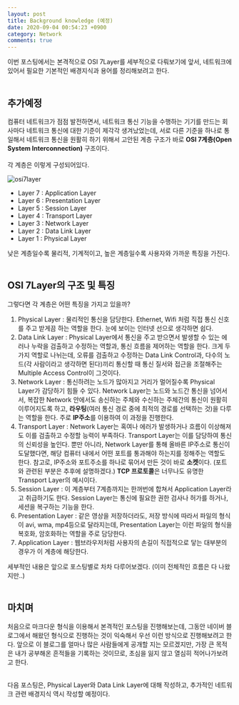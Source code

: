 ```yaml
---
layout: post
title: Background knowledge (예정)
date: 2020-09-04 00:54:23 +0900
category: Network
comments: true
---
```

이번 포스팅에서는 본격적으로 OSI 7Layer를 세부적으로 다뤄보기에 앞서, 네트워크에 있어서 필요한 기본적인 배경지식과 용어를 정리해보려고 한다.
<br/>
<br/>

## 추가예정 

컴퓨터 네트워크가 점점 발전하면서, 네트워크 통신 기능을 수행하는 기기를 만드는 회사마다 네트워크 통신에 대한 기준이 제각각 생겨났었는데, 서로 다른 기준을 하나로 통일해서 네트워크 통신을 원활히 하기 위해서 고안된 계층 구조가 바로 **OSI 7계층(Open System Interconnection)** 구조이다.
<br/>
<br/>
각 계층은 이렇게 구성되어있다.

![osi7layer]({{site.url}}/img/osi7layer.jpg)

- Layer 7 : Application Layer
- Layer 6 : Presentation Layer
- Layer 5 : Session Layer
- Layer 4 : Transport Layer
- Layer 3 : Network Layer
- Layer 2 : Data Link Layer
- Layer 1 : Physical Layer

낮은 계층일수록 물리적, 기계적이고, 높은 계층일수록 사용자와 가까운 특징을 가진다.
<br/>
<br/>

## OSI 7Layer의 구조 및 특징

그렇다면 각 계층은 어떤 특징을 가지고 있을까?

1. Physical Layer : 물리적인 통신을 담당한다. Ethernet, Wifi 처럼 직접 통신 신호를 주고 받게끔 하는 역할을 한다. 눈에 보이는 인터넷 선으로 생각하면 쉽다.
2. Data Link Layer : Physical Layer에서 통신을 주고 받으면서 발생할 수 있는 에러나 누락을 검출하고 수정하는 역할과, 통신 흐름을 제어하는 역할을 한다. 크게 두가지 역할로 나뉘는데, 오류를 검출하고 수정하는 Data Link Control과, 다수의 노드(각 사람이라고 생각하면 된다)끼리 통신할 때 통신 질서와 접근을 조절해주는 Multiple Access Control이 그것이다.
3. Network Layer : 통신하려는 노드가 많아지고 거리가 멀어질수록 Physical Layer가 감당하기 힘들 수 있다. Network Layer는 노드와 노드간 통신을 넘어서서, 복잡한 Network 안에서도 송신하는 주체와 수신하는 주체간의 통신이 원활히 이루어지도록 하고, **라우팅**(여러 통신 경로 중에 최적의 경로를 선택하는 것)을 다루는 역할을 한다. 주로 **IP주소**를 이용하여 이 과정을 진행한다.
4. Transport Layer : Network Layer는 혹여나 에러가 발생하거나 흐름이 이상해져도 이를 검출하고 수정할 능력이 부족하다. Transport Layer는 이를 담당하여 통신의 신뢰성을 높인다. 뿐만 아니라, Network Layer를 통해 올바른 IP주소로 통신이 도달했다면, 해당 컴퓨터 내에서 어떤 포트를 통과해야 하는지를 정해주는 역할도 한다. 참고로, IP주소와 포트주소를 하나로 묶어서 만든 것이 바로 **소켓**이다. (포트와 관련된 부분은 추후에 설명하겠다.) **TCP 프로토콜**은 너무나도 유명한 Transport Layer의 예시이다.
5. Session Layer : 이 계층부터 7계층까지는 한꺼번에 합쳐서 Application Layer라고 취급하기도 한다.
Session Layer는 통신에 필요한 권한 검사나 허가를 하거나, 세션을 복구하는 기능을 한다.
6. Presentation Layer : 같은 영상을 저장하더라도, 저장 방식에 따라서 파일의 형식이 avi, wma, mp4등으로 달라지는데, Presentation Layer는 이런 파일의 형식을 복호화, 암호화하는 역할을 주로 담당한다.
7. Application Layer : 웹브라우저처럼 사용자의 손길이 직접적으로 닿는 대부분의 경우가 이 계층에 해당한다.

세부적인 내용은 앞으로 포스팅별로 차차 다루어보겠다. (이미 전체적인 흐름은 다 나왔지만..)
<br/>
<br/>

## 마치며

처음으로 마크다운 형식을 이용해서 본격적인 포스팅을 진행해보는데, 그동안 네이버 블로그에서 해왔던 형식으로 진행하는 것이 익숙해서 우선 이런 방식으로 진행해보려고 한다. 앞으로 이 블로그를 얼마나 많은 사람들에게 공개할 지는 모르겠지만, 가장 큰 목적은 내가 공부해온 흔적들을 기록하는 것이므로, 초심을 잃지 않고 열심히 적어나가보려고 한다.
<br/>
<br/>

다음 포스팅은, Physical Layer와 Data Link Layer에 대해 작성하고, 추가적인 네트워크 관련 배경지식 역시 작성할 예정이다.

